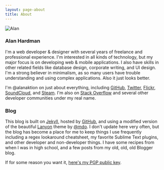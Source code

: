 ```yaml
---
layout: page-about
title: About
---
```


<img class="profile-pic" src="https://blog.phpizza.com/assets/profile/alan-1-sq-540.png" alt="Alan">

### Alan Hardman

I'm a web developer & designer with several years of freelance and professional experience. I'm interested in all kinds of technology, but my major focus is on developing web & mobile applications. I also have skills in other related fields like database design, corporate writing, and UI design. I'm a strong believer in minimalism, as so many users have trouble understanding and using complex applications. Also it just looks better.

I'm @alanaktion on just about everything, including [GitHub](https://github.com/Alanaktion), [Twitter](https://twitter.com/alanaktion), [Flickr](https://www.flickr.com/photos/alanaktion/), [SoundCloud](https://soundcloud.com/alanaktion), and [Steam](http://steamcommunity.com/id/alanaktion). I'm also on [Stack Overflow](https://stackoverflow.com/users/873843/alanaktion) and several other developer communities under my real name.

### Blog

This blog is built on [Jekyll](http://jekyllrb.com), hosted by [GitHub](https://pages.github.com), and using a modified version of the beautiful [Lanyon](http://lanyon.getpoole.com/) theme by [@mdo](https://twitter.com/mdo). I don't update here very often, but the blog has become a place for me to keep things I use frequently including a regex lookaround cheatsheet, my favorite Sublime Text plugins, and other developer and non-developer things. I have some recipes from when I was in high school, and a few posts from my old, old, old Blogger blog.

If for some reason you want it, [here's my PGP public key](/pgp.txt).
